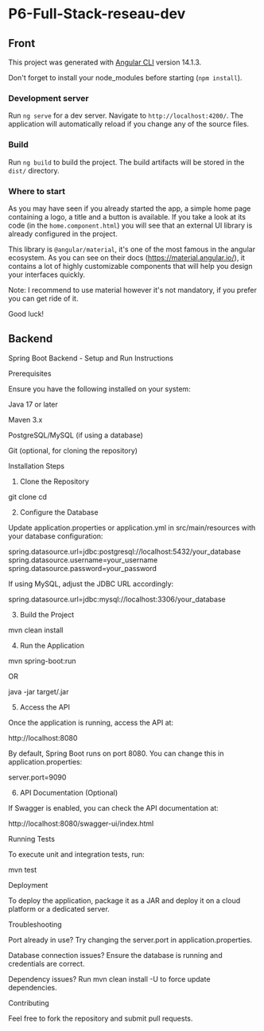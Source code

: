 # P6-Full-Stack-reseau-dev

## Front

This project was generated with [Angular CLI](https://github.com/angular/angular-cli) version 14.1.3.

Don't forget to install your node_modules before starting (`npm install`).

### Development server

Run `ng serve` for a dev server. Navigate to `http://localhost:4200/`. The application will automatically reload if you change any of the source files.

### Build

Run `ng build` to build the project. The build artifacts will be stored in the `dist/` directory.

### Where to start

As you may have seen if you already started the app, a simple home page containing a logo, a title and a button is available. If you take a look at its code (in the `home.component.html`) you will see that an external UI library is already configured in the project.

This library is `@angular/material`, it's one of the most famous in the angular ecosystem. As you can see on their docs (https://material.angular.io/), it contains a lot of highly customizable components that will help you design your interfaces quickly.

Note: I recommend to use material however it's not mandatory, if you prefer you can get ride of it.

Good luck!

## Backend 

Spring Boot Backend - Setup and Run Instructions

Prerequisites

Ensure you have the following installed on your system:

Java 17 or later

Maven 3.x

PostgreSQL/MySQL (if using a database)

Git (optional, for cloning the repository)

Installation Steps

1. Clone the Repository

git clone <repository-url>
cd <project-directory>

2. Configure the Database

Update application.properties or application.yml in src/main/resources with your database configuration:

spring.datasource.url=jdbc:postgresql://localhost:5432/your_database
spring.datasource.username=your_username
spring.datasource.password=your_password

If using MySQL, adjust the JDBC URL accordingly:

spring.datasource.url=jdbc:mysql://localhost:3306/your_database

3. Build the Project

mvn clean install

4. Run the Application

mvn spring-boot:run

OR

java -jar target/<your-app-name>.jar

5. Access the API

Once the application is running, access the API at:

http://localhost:8080

By default, Spring Boot runs on port 8080. You can change this in application.properties:

server.port=9090

6. API Documentation (Optional)

If Swagger is enabled, you can check the API documentation at:

http://localhost:8080/swagger-ui/index.html

Running Tests

To execute unit and integration tests, run:

mvn test

Deployment

To deploy the application, package it as a JAR and deploy it on a cloud platform or a dedicated server.

Troubleshooting

Port already in use? Try changing the server.port in application.properties.

Database connection issues? Ensure the database is running and credentials are correct.

Dependency issues? Run mvn clean install -U to force update dependencies.

Contributing

Feel free to fork the repository and submit pull requests.



